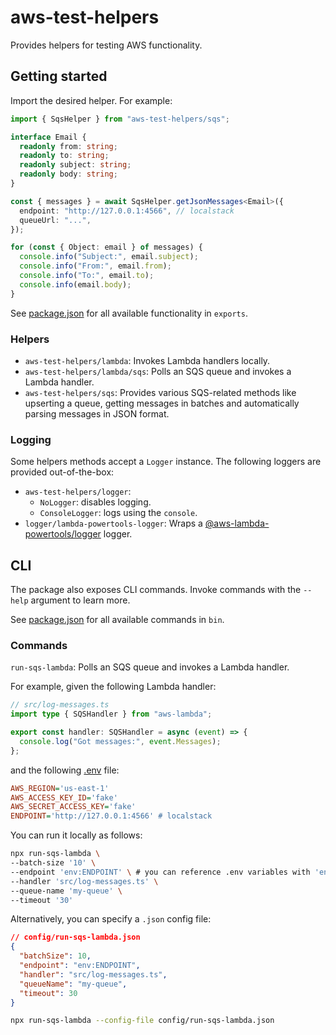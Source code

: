 # aws-test-helpers

Provides helpers for testing AWS functionality.

## Getting started

Import the desired helper. For example:

```ts
import { SqsHelper } from "aws-test-helpers/sqs";

interface Email {
  readonly from: string;
  readonly to: string;
  readonly subject: string;
  readonly body: string;
}

const { messages } = await SqsHelper.getJsonMessages<Email>({
  endpoint: "http://127.0.0.1:4566", // localstack
  queueUrl: "...",
});

for (const { Object: email } of messages) {
  console.info("Subject:", email.subject);
  console.info("From:", email.from);
  console.info("To:", email.to);
  console.info(email.body);
}
```

See [package.json] for all available functionality in `exports`.

### Helpers

- `aws-test-helpers/lambda`: Invokes Lambda handlers locally.
- `aws-test-helpers/lambda/sqs`: Polls an SQS queue and invokes a Lambda handler.
- `aws-test-helpers/sqs`: Provides various SQS-related methods like upserting a queue, getting messages in batches and
  automatically parsing messages in JSON format.

### Logging

Some helpers methods accept a `Logger` instance. The following loggers are provided out-of-the-box:

- `aws-test-helpers/logger`:
  - `NoLogger`: disables logging.
  - `ConsoleLogger`: logs using the `console`.
- `logger/lambda-powertools-logger`: Wraps a [@aws-lambda-powertools/logger] logger.

## CLI

The package also exposes CLI commands. Invoke commands with the `--help` argument to learn more.

See [package.json] for all available commands in `bin`.

### Commands

`run-sqs-lambda`: Polls an SQS queue and invokes a Lambda handler.

For example, given the following Lambda handler:

```ts
// src/log-messages.ts
import type { SQSHandler } from "aws-lambda";

export const handler: SQSHandler = async (event) => {
  console.log("Got messages:", event.Messages);
};
```

and the following [.env] file:

```ini
AWS_REGION='us-east-1'
AWS_ACCESS_KEY_ID='fake'
AWS_SECRET_ACCESS_KEY='fake'
ENDPOINT='http://127.0.0.1:4566' # localstack
```

You can run it locally as follows:

```sh
npx run-sqs-lambda \
--batch-size '10' \
--endpoint 'env:ENDPOINT' \ # you can reference .env variables with 'env:XXX'
--handler 'src/log-messages.ts' \
--queue-name 'my-queue' \
--timeout '30'
```

Alternatively, you can specify a `.json` config file:

```json
// config/run-sqs-lambda.json
{
  "batchSize": 10,
  "endpoint": "env:ENDPOINT",
  "handler": "src/log-messages.ts",
  "queueName": "my-queue",
  "timeout": 30
}
```

```sh
npx run-sqs-lambda --config-file config/run-sqs-lambda.json
```

[.env]: https://www.npmjs.com/package/dotenv
[@aws-lambda-powertools/logger]: https://www.npmjs.com/package/@aws-lambda-powertools/logger
[package.json]: ./package.json
